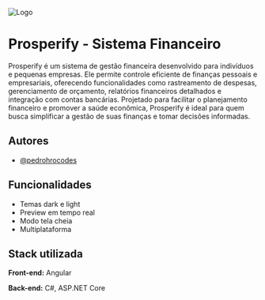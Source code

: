 
![Logo](https://dev-to-uploads.s3.amazonaws.com/uploads/articles/th5xamgrr6se0x5ro4g6.png)


# Prosperify - Sistema Financeiro

Prosperify é um sistema de gestão financeira desenvolvido para indivíduos e pequenas empresas. Ele permite controle eficiente de finanças pessoais e empresariais, oferecendo funcionalidades como rastreamento de despesas, gerenciamento de orçamento, relatórios financeiros detalhados e integração com contas bancárias. Projetado para facilitar o planejamento financeiro e promover a saúde econômica, Prosperify é ideal para quem busca simplificar a gestão de suas finanças e tomar decisões informadas.


## Autores

- [@pedrohrocodes](https://www.github.com/pedrohrocodes)


## Funcionalidades

- Temas dark e light
- Preview em tempo real
- Modo tela cheia
- Multiplataforma


## Stack utilizada

**Front-end:** Angular

**Back-end:** C#, ASP.NET Core


